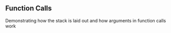 Function Calls
--------------
Demonstrating how the stack is laid out
and how arguments in function calls work
